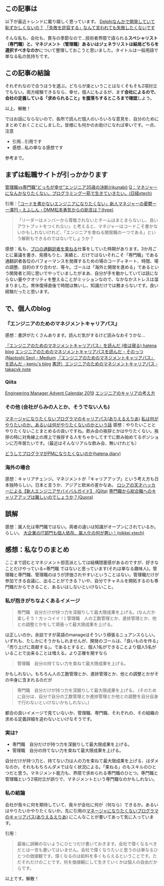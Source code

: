 ## この記事は

以下が最近トレンドに載り嬉しく思っています。
[Delphiなんかで開発していて恥ずかしくないの？](https://qiita.com/e99h2121/items/e5b823ae69ce418ea235)
[「失敗を許容する」なんて言われても失敗したくないです](https://qiita.com/e99h2121/items/873281d73cc504e5a64d)

そんな私も、会社も、賞与の季節なので...技術者界隈で語られる**スペシャリスト（専門職）と、マネジメント（管理職）あるいはジェネラリストは結局どちらを選択すべきなのか**について整理しておこうと思いました。タイトルは一般用語で単なる私の気持ちです。

## この記事の結論

それぞれなので合うほうを選ぶ。どちらが楽ということはなくそもそも2項対立でもない。両方経験できるなら、幸せ。個人にもよるが、まず**会社によるので、会社の定義している「求められること」を腹落ちするところまで確認**しよう。

以上、解散！

ではお話にならないので、各所で読んだ個人のいろいろな意見を、自分のためにまとめておくことにしました。皆様にも何かのお助けになれば幸いです。一点、注意

- 引用...引用です
- 感想...私の単なる感想です

参考まで。


## まずは転職サイトが引っかかります

[管理職vs専門職“どっちが幸せ”エンジニア35歳の決断(rikunabi)](https://next.rikunabi.com/tech/docs/ct_s03600.jsp?p=000314)
[Q：マネジャーになんかなりたくない。プログラミング一筋で生きていきたい。(日経xtech)](https://xtech.nikkei.com/it/article/COLUMN/20061204/255815/)

引用：[「コードを書かないエンジニアになりたくない」新人マネジャーの憂鬱ーー澤円・えふしん・DMM松本勇気からの助言は？(type)](https://type.jp/et/feature/13074/)

> 「リーダーはメンバーから尊敬されないとチームはまとまらないし、良いアウトプットをつくれない」と考えると、マネジャーはコードこそ書かないかもしれないけれど、「エンジニアを束ねる開発職の一つである」という解釈もできるのではないでしょうか？

感想：私も、[プロの通翻訳者を束ねる](https://qiita.com/e99h2121/items/2d23ef33dfaa2797c363)仕事をしていた時期があります。3か月ごとに稟議を書き、見積もりと、実績と、だけではないそれこそ「専門職」である通翻訳者各位のパフォーマンスを発揮するための場のコーディネート、時間、場の調整、目的のすり合わせ、等々。ゴールは「海外と開発を進める」であるという開発者と同じ思いでやっていましたがまあ、自分が手を動かしていては話にならない量やクオリティを整えることがミッションなので、なかなかストレスは溜まりました。育休復帰直後で時間は無いし、知識だけでは務まらないです。良い経験だったと思います。


## で、個人のblog
### 『エンジニアのためのマネジメントキャリアパス』
感想：書評がたくさんあります。読んだ気がするけど読みなおそうかな...

[『エンジニアのためのマネジメントキャリアパス』を読んだ (夜は寝る) hatena blog](https://kyabatalian.hatenablog.com/entry/2019/06/23/221417)
[エンジニアのためのマネジメントキャリアパスを読んだ - そのっつ (Naotoshi Seo) - Medium](https://sonots.medium.com/%E3%82%A8%E3%83%B3%E3%82%B8%E3%83%8B%E3%82%A2%E3%81%AE%E3%81%9F%E3%82%81%E3%81%AE%E3%83%9E%E3%83%8D%E3%82%B8%E3%83%A1%E3%83%B3%E3%83%88%E3%82%AD%E3%83%A3%E3%83%AA%E3%82%A2%E3%83%91%E3%82%B9%E3%82%92%E8%AA%AD%E3%82%93%E3%81%A0-b7ceafc5b385)
[『エンジニアのためのマネジメントキャリアパス』を読んだ - kenju's blog](https://itiskj.hatenablog.com/entry/2018/10/31/220108)
[書評）エンジニアのためのマネジメントキャリアパス - takacyk note](https://takacyk.hateblo.jp/entry/2019/01/04/123305)


### Qiita 
[Engineering Manager Advent Calendar 2019](https://qiita.com/advent-calendar/2019/em)
[エンジニアのキャリアの考え方](https://qiita.com/aki/items/71588ba72a45a435ea2b)


### その他 (会社がらみの人とか、そうでない人も)

[マネージャになりたくないプログラマのキャリアパス(ありえるえりあ)](http://dev.ariel-networks.com/wp/archives/1878)
[私は何がやりたいのか、あるいは何がやりたくないのかという話](https://blog.kengo-toda.jp/entry/2014/02/01/131321)
感想：やりたいこととやりたくないことまとめるの良いですね。飲み会の挨拶とかはやりたくない。挨拶の時に対角線上の席上で挨拶する人をちゃかしてすでに飲み始めてるポジションに万年居たいです。（最近はそんなリアルな飲み会、無いけれども）

[どうしてプログラマがPMになりたくないのか(hatena diary)](https://gothedistance.hatenadiary.jp/entry/20100426/1272288643)

### 海外の場合

感想：キャリアチェンジ。マネジメントが「キャリアアップ」という考え方も日本独特らしい。日本と言うか、アジアと欧米の差かなあ。
[ロシアの天才ハッカーによる【新人エンジニアサバイバルガイド】 (Qiita)](https://qiita.com/jacksuzuki/items/b2fa6b44962e73a53d08)
[専門職から総合職へのキャリアアップは難しいのでしょうか？(Quora)](https://jp.quora.com/%E5%B0%82%E9%96%80%E8%81%B7%E3%81%8B%E3%82%89%E7%B7%8F%E5%90%88%E8%81%B7%E3%81%B8%E3%81%AE%E3%82%AD%E3%83%A3%E3%83%AA%E3%82%A2%E3%82%A2%E3%83%83%E3%83%97%E3%81%AF%E9%9B%A3%E3%81%97%E3%81%84%E3%81%AE%E3%81%A7)

## 誤解

感想：属人化は専門職ではない。両者の違いは知識がオープンにされているか。らしい。
[大企業のIT部門も個人依存、属人化の何が悪い！(nikkei xtech)](https://xtech.nikkei.com/it/atcl/column/16/100400218/042100016/)

## 感想：私なりのまとめ

ここまで読むとマネジメント拒否派としては結構閉塞感があるのですが、好きなことだけやっている=専門職 ではないと思っています(それは単なる趣味人)。管理職と専門職、管理職のほうが評価されやすいということはない。管理職だけが参加できる会議に、出ることができる？いや、自分でチャネルを開拓するのも専門職だからできること、あるいはしないといけないこと。

### 私が抱きがちなよくあるイメージ

> 専門職　自分だけが持つ力を深掘りして最大限成果を上げる。(なんだか楽しそう！カッコイイ！)
> 管理職　人の工数管理とか、進捗管理とか、他との調整とかをして頑張って最大限成果を上げる。

は正しいのか。余談ですが英語のmanageはそういう頑張るニュアンスらしい。いずれも、たしかにそうかもしれませんが、開発のゴールは、「良いものを作る」「売り上げに貢献する」。であるとすると、個人1名ができることより個人5名がいることで出来ることは増える。より正確を期すなら

> 管理職　自分の持てない力を束ねて最大限成果を上げる。

かもしれない。もちろん人の工数管理とか、進捗管理とか、他との調整とかがその中身に含まれるのだが

> 専門職　自分だけが持つ力を深掘りして最大限成果を上げる。
> (そのために自分は、自分で自分の工数管理とか進捗管理とか他との調整を自分自身で行わないといけないかもしれない。) 

都合の良いイメージで見ていないか、管理職、専門職、それぞれの、その組織の求める定義詳細を追わないといけなそうです。

### 実は?

- 専門職　自分だけが持つ力を深掘りして最大限成果を上げる。
- 管理職　自分の持てない力を束ねて最大限成果を上げる。

自分だけが持つ力と、持てない力は人の力を束ねて最大限成果を上げる、はダメなのか。それももちろんダメではなく状況による。「束ねる」のもスキルのひとつだと思う。マネジメント能力も、界隈で求められる専門職のひとつ。専門職と管理職という2項対立が誤りで、マネジメントという専門職なのかもしれない。


### 私の結論

会社が我々に何を期待していて、我々が会社に何が（何なら）できるか。あるいはやりたいかやりたくないか。先に引用の[マネージャになりたくないプログラマのキャリアパス(ありえるえりあ)](http://dev.ariel-networks.com/wp/archives/1878) にこんなことが書いてあって気に入っています。

引用：
> 最後に誤解のないようにひとつだけ書いておきます。会社で偉くなるべきだとは一言も書いてはいません。会社で偉くなりたいと思うのは単なるひとつの価値観です。偉くなるのは給料を多くもらえるということです。ただそれだけのことです。何を価値観にして生きていくかは個人の自由だからです。

以上です。解散！
